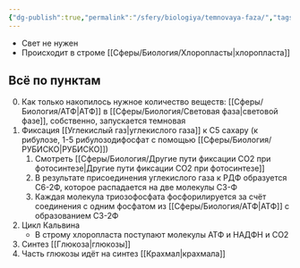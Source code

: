 ```yaml
---
{"dg-publish":true,"permalink":"/sfery/biologiya/temnovaya-faza/","tags":["Общаябиология"]}
---
```


- Свет не нужен
- Происходит в строме [[Сферы/Биология/Хлоропласты\|хлоропласта]]
## Всё по пунктам
0. Как только накопилось нужное количество веществ: [[Сферы/Биология/АТФ\|АТФ]] в [[Сферы/Биология/Световая фаза\|световой фазе]], собственно, запускается темновая
1. Фиксация [[Углекислый газ\|углекислого газа]] к С5 сахару (к рибулозе, 1-5 рибулозодифосфат с помощью [[Сферы/Биология/РУБИСКО\|РУБИСКО]])
	1. Смотреть [[Сферы/Биология/Другие пути фиксации CO2 при фотосинтезе\|Другие пути фиксации CO2 при фотосинтезе]] 
	2. В результате присоединения углекислого газа к РДФ образуется С6-2Ф, которое распадается на две молекулы С3-Ф
	3. Каждая молекула триозофосфата фосфорилируется за счёт соединения с одним фосфатом из [[Сферы/Биология/АТФ\|АТФ]] с образованием С3-2Ф
2. Цикл Кальвина
	- В строму хлоропласта поступают молекулы АТФ и НАДФН и СО2
3. Синтез [[Глюкоза\|глюкозы]]
4. Часть глюкозы идёт на синтез [[Крахмал\|крахмала]] 